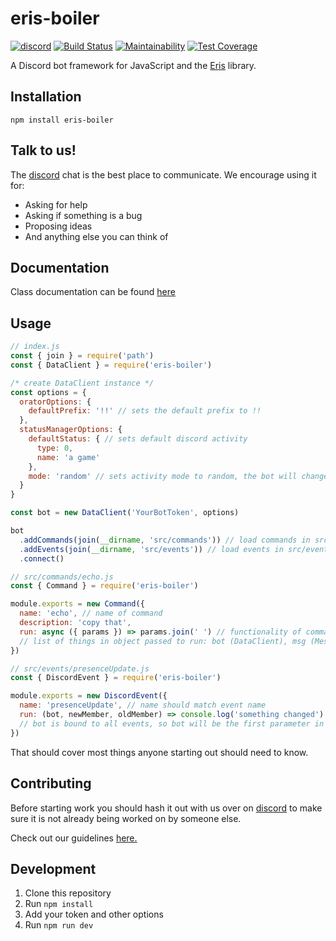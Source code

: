 # eris-boiler

[![discord](https://canary.discordapp.com/api/guilds/463886367496339458/widget.png)](https://discordapp.com/invite/eqwAFJWM)
[![Build Status](https://travis-ci.com/alex-taxiera/eris-boiler.svg?branch=master)](https://travis-ci.com/alex-taxiera/eris-boiler)
[![Maintainability](https://api.codeclimate.com/v1/badges/586014eefb135a4c51a1/maintainability)](https://codeclimate.com/github/alex-taxiera/eris-boiler/maintainability)
[![Test Coverage](https://api.codeclimate.com/v1/badges/586014eefb135a4c51a1/test_coverage)](https://codeclimate.com/github/alex-taxiera/eris-boiler/test_coverage)

A Discord bot framework for JavaScript and the [Eris](https://abal.moe/Eris/) library.

## Installation
`npm install eris-boiler`

## Talk to us!
The [discord](https://discordapp.com/invite/4SkAduM) chat is the best place to communicate. We encourage using it for:
- Asking for help
- Asking if something is a bug
- Proposing ideas
- And anything else you can think of

## Documentation
Class documentation can be found [here](https://alex-taxiera.github.io/eris-boiler/)


## Usage
```js
// index.js
const { join } = require('path')
const { DataClient } = require('eris-boiler')

/* create DataClient instance */
const options = {
  oratorOptions: {
    defaultPrefix: '!!' // sets the default prefix to !!
  },
  statusManagerOptions: {
    defaultStatus: { // sets default discord activity
      type: 0,
      name: 'a game'
    },
    mode: 'random' // sets activity mode to random, the bot will change status on an interval
  }
}

const bot = new DataClient('YourBotToken', options)

bot
  .addCommands(join(__dirname, 'src/commands')) // load commands in src/commands folder
  .addEvents(join(__dirname, 'src/events')) // load events in src/events folder
  .connect()      
```
```js
// src/commands/echo.js
const { Command } = require('eris-boiler')

module.exports = new Command({
  name: 'echo', // name of command
  description: 'copy that',
  run: async ({ params }) => params.join(' ') // functionality of command
  // list of things in object passed to run: bot (DataClient), msg (Message), params (String[])
})
```
```js
// src/events/presenceUpdate.js
const { DiscordEvent } = require('eris-boiler')

module.exports = new DiscordEvent({
  name: 'presenceUpdate', // name should match event name
  run: (bot, newMember, oldMember) => console.log('something changed')
  // bot is bound to all events, so bot will be the first parameter in addition to any parameters passed in from Eris
})
```
That should cover most things anyone starting out should need to know.

## Contributing
Before starting work you should hash it out with us over on [discord](https://discordapp.com/invite/4SkAduM) to make sure it is not already being worked on by someone else.

Check out our guidelines [here.](/CONTRIBUTING.md)

## Development
1. Clone this repository
2. Run `npm install`
3. Add your token and other options
4. Run `npm run dev`
